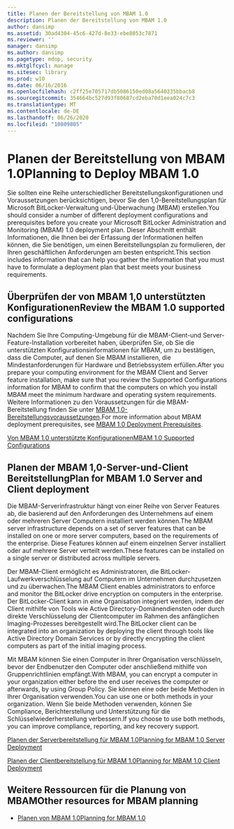 ```yaml
---
title: Planen der Bereitstellung von MBAM 1.0
description: Planen der Bereitstellung von MBAM 1.0
author: dansimp
ms.assetid: 30ad4304-45c6-427d-8e33-ebe8053c7871
ms.reviewer: ''
manager: dansimp
ms.author: dansimp
ms.pagetype: mdop, security
ms.mktglfcycl: manage
ms.sitesec: library
ms.prod: w10
ms.date: 06/16/2016
ms.openlocfilehash: c2ff25e705717db5086150ed08a5640335bbacb8
ms.sourcegitcommit: 354664bc527d93f80687cd2eba70d1eea024c7c3
ms.translationtype: MT
ms.contentlocale: de-DE
ms.lasthandoff: 06/26/2020
ms.locfileid: "10809805"
---
```

# <span data-ttu-id="3057e-103">Planen der Bereitstellung von MBAM 1.0</span><span class="sxs-lookup"><span data-stu-id="3057e-103">Planning to Deploy MBAM 1.0</span></span>


<span data-ttu-id="3057e-104">Sie sollten eine Reihe unterschiedlicher Bereitstellungskonfigurationen und Voraussetzungen berücksichtigen, bevor Sie den 1,0-Bereitstellungsplan für Microsoft BitLocker-Verwaltung und-Überwachung (MBAM) erstellen.</span><span class="sxs-lookup"><span data-stu-id="3057e-104">You should consider a number of different deployment configurations and prerequisites before you create your Microsoft BitLocker Administration and Monitoring (MBAM) 1.0 deployment plan.</span></span> <span data-ttu-id="3057e-105">Dieser Abschnitt enthält Informationen, die Ihnen bei der Erfassung der Informationen helfen können, die Sie benötigen, um einen Bereitstellungsplan zu formulieren, der Ihren geschäftlichen Anforderungen am besten entspricht.</span><span class="sxs-lookup"><span data-stu-id="3057e-105">This section includes information that can help you gather the information that you must have to formulate a deployment plan that best meets your business requirements.</span></span>

## <span data-ttu-id="3057e-106">Überprüfen der von MBAM 1,0 unterstützten Konfigurationen</span><span class="sxs-lookup"><span data-stu-id="3057e-106">Review the MBAM 1.0 supported configurations</span></span>


<span data-ttu-id="3057e-107">Nachdem Sie Ihre Computing-Umgebung für die MBAM-Client-und Server-Feature-Installation vorbereitet haben, überprüfen Sie, ob Sie die unterstützten Konfigurationsinformationen für MBAM, um zu bestätigen, dass die Computer, auf denen Sie MBAM installieren, die Mindestanforderungen für Hardware und Betriebssystem erfüllen.</span><span class="sxs-lookup"><span data-stu-id="3057e-107">After you prepare your computing environment for the MBAM Client and Server feature installation, make sure that you review the Supported Configurations information for MBAM to confirm that the computers on which you install MBAM meet the minimum hardware and operating system requirements.</span></span> <span data-ttu-id="3057e-108">Weitere Informationen zu den Voraussetzungen für die MBAM-Bereitstellung finden Sie unter [MBAM 1,0-Bereitstellungsvoraussetzungen](mbam-10-deployment-prerequisites.md).</span><span class="sxs-lookup"><span data-stu-id="3057e-108">For more information about MBAM deployment prerequisites, see [MBAM 1.0 Deployment Prerequisites](mbam-10-deployment-prerequisites.md).</span></span>

[<span data-ttu-id="3057e-109">Von MBAM 1.0 unterstützte Konfigurationen</span><span class="sxs-lookup"><span data-stu-id="3057e-109">MBAM 1.0 Supported Configurations</span></span>](mbam-10-supported-configurations.md)

## <span data-ttu-id="3057e-110">Planen der MBAM 1,0-Server-und-Client Bereitstellung</span><span class="sxs-lookup"><span data-stu-id="3057e-110">Plan for MBAM 1.0 Server and Client deployment</span></span>


<span data-ttu-id="3057e-111">Die MBAM-Serverinfrastruktur hängt von einer Reihe von Server Features ab, die basierend auf den Anforderungen des Unternehmens auf einem oder mehreren Server Computern installiert werden können.</span><span class="sxs-lookup"><span data-stu-id="3057e-111">The MBAM server infrastructure depends on a set of server features that can be installed on one or more server computers, based on the requirements of the enterprise.</span></span> <span data-ttu-id="3057e-112">Diese Features können auf einem einzelnen Server installiert oder auf mehrere Server verteilt werden.</span><span class="sxs-lookup"><span data-stu-id="3057e-112">These features can be installed on a single server or distributed across multiple servers.</span></span>

<span data-ttu-id="3057e-113">Der MBAM-Client ermöglicht es Administratoren, die BitLocker-Laufwerkverschlüsselung auf Computern im Unternehmen durchzusetzen und zu überwachen.</span><span class="sxs-lookup"><span data-stu-id="3057e-113">The MBAM Client enables administrators to enforce and monitor the BitLocker drive encryption on computers in the enterprise.</span></span> <span data-ttu-id="3057e-114">Der BitLocker-Client kann in eine Organisation integriert werden, indem der Client mithilfe von Tools wie Active Directory-Domänendiensten oder durch direkte Verschlüsselung der Clientcomputer im Rahmen des anfänglichen Imaging-Prozesses bereitgestellt wird.</span><span class="sxs-lookup"><span data-stu-id="3057e-114">The BitLocker client can be integrated into an organization by deploying the client through tools like Active Directory Domain Services or by directly encrypting the client computers as part of the initial imaging process.</span></span>

<span data-ttu-id="3057e-115">Mit MBAM können Sie einen Computer in Ihrer Organisation verschlüsseln, bevor der Endbenutzer den Computer oder anschließend mithilfe von Gruppenrichtlinien empfängt.</span><span class="sxs-lookup"><span data-stu-id="3057e-115">With MBAM, you can encrypt a computer in your organization either before the end user receives the computer or afterwards, by using Group Policy.</span></span> <span data-ttu-id="3057e-116">Sie können eine oder beide Methoden in Ihrer Organisation verwenden.</span><span class="sxs-lookup"><span data-stu-id="3057e-116">You can use one or both methods in your organization.</span></span> <span data-ttu-id="3057e-117">Wenn Sie beide Methoden verwenden, können Sie Compliance, Berichterstellung und Unterstützung für die Schlüsselwiederherstellung verbessern.</span><span class="sxs-lookup"><span data-stu-id="3057e-117">If you choose to use both methods, you can improve compliance, reporting, and key recovery support.</span></span>

[<span data-ttu-id="3057e-118">Planen der Serverbereitstellung für MBAM 1.0</span><span class="sxs-lookup"><span data-stu-id="3057e-118">Planning for MBAM 1.0 Server Deployment</span></span>](planning-for-mbam-10-server-deployment.md)

[<span data-ttu-id="3057e-119">Planen der Clientbereitstellung für MBAM 1.0</span><span class="sxs-lookup"><span data-stu-id="3057e-119">Planning for MBAM 1.0 Client Deployment</span></span>](planning-for-mbam-10-client-deployment.md)

## <a href="" id="other-resources-for-mbam-planning-"></a><span data-ttu-id="3057e-120">Weitere Ressourcen für die Planung von MBAM</span><span class="sxs-lookup"><span data-stu-id="3057e-120">Other resources for MBAM planning</span></span>


-   [<span data-ttu-id="3057e-121">Planen von MBAM 1.0</span><span class="sxs-lookup"><span data-stu-id="3057e-121">Planning for MBAM 1.0</span></span>](planning-for-mbam-10.md)

 

 





